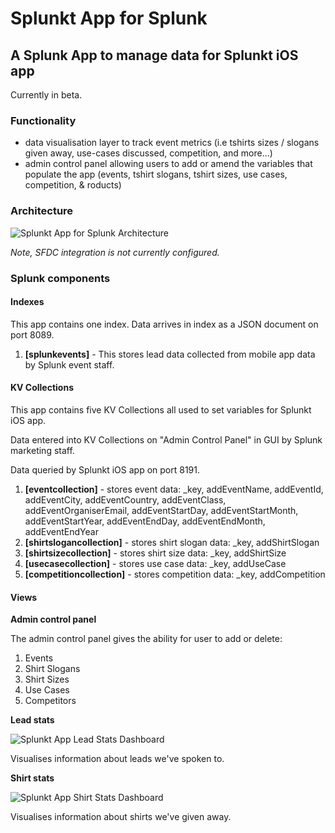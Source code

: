 # Splunkt App for Splunk
## A Splunk App to manage data for Splunkt iOS app

Currently in beta.

### Functionality

* data visualisation layer to track event metrics (i.e tshirts sizes / slogans given away, use-cases discussed, competition, and more...)
* admin control panel allowing users to add or amend the variables that populate the app (events, tshirt slogans, tshirt sizes, use cases, competition, & roducts)

### Architecture

![Splunkt App for Splunk Architecture](https://raw.githubusercontent.com/himynamesdave/splunkt_splunk_app/master/static/archdiagram.png)

*Note, SFDC integration is not currently configured.*

### Splunk components

#### Indexes

This app contains one index. Data arrives in index as a JSON document on port 8089.

1. **[splunkevents]** - This stores lead data collected from mobile app data by Splunk event staff. 

#### KV Collections

This app contains five KV Collections all used to set variables for Splunkt iOS app.

Data entered into KV Collections on "Admin Control Panel" in GUI by Splunk marketing staff.

Data queried by Splunkt iOS app on port 8191.

1. **[eventcollection]** - stores event data: _key, addEventName, addEventId, addEventCity, addEventCountry, addEventClass, addEventOrganiserEmail, addEventStartDay, addEventStartMonth, addEventStartYear, addEventEndDay, addEventEndMonth, addEventEndYear
2. **[shirtslogancollection]** - stores shirt slogan data: _key, addShirtSlogan
3. **[shirtsizecollection]** - stores shirt size data: _key, addShirtSize
4. **[usecasecollection]** - stores use case data: _key, addUseCase
5. **[competitioncollection]** - stores competition data: _key, addCompetition

#### Views

**Admin control panel**

The admin control panel gives the ability for user to add or delete:

1. Events
2. Shirt Slogans
3. Shirt Sizes
4. Use Cases
5. Competitors

**Lead stats**

![Splunkt App Lead Stats Dashboard](https://raw.githubusercontent.com/himynamesdave/splunkt_splunk_app/master/static/leadstats.jpg)

Visualises information about leads we've spoken to.

**Shirt stats**

![Splunkt App Shirt Stats Dashboard](https://raw.githubusercontent.com/himynamesdave/splunkt_splunk_app/master/static/shirtstats.jpg)

Visualises information about shirts we've given away.